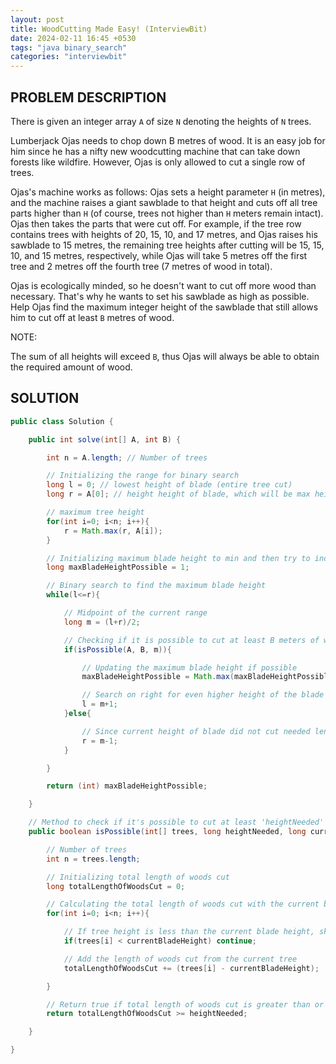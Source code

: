 ```yaml
---
layout: post
title: WoodCutting Made Easy! (InterviewBit)
date: 2024-02-11 16:45 +0530
tags: "java binary_search"
categories: "interviewbit"
---
```


## PROBLEM DESCRIPTION

There is given an integer array `A` of size `N` denoting the heights of `N` trees.

Lumberjack Ojas needs to chop down B metres of wood. It is an easy job for him since he has a nifty new woodcutting machine that can take down forests like wildfire. However, Ojas is only allowed to cut a single row of trees.

Ojas's machine works as follows: Ojas sets a height parameter `H` (in metres), and the machine raises a giant sawblade to that height and cuts off all tree parts higher than `H` (of course, trees not higher than `H` meters remain intact). Ojas then takes the parts that were cut off. For example, if the tree row contains trees with heights of 20, 15, 10, and 17 metres, and Ojas raises his sawblade to 15 metres, the remaining tree heights after cutting will be 15, 15, 10, and 15 metres, respectively, while Ojas will take 5 metres off the first tree and 2 metres off the fourth tree (7 metres of wood in total).

Ojas is ecologically minded, so he doesn't want to cut off more wood than necessary. That's why he wants to set his sawblade as high as possible. Help Ojas find the maximum integer height of the sawblade that still allows him to cut off at least `B` metres of wood.

NOTE:

The sum of all heights will exceed `B`, thus Ojas will always be able to obtain the required amount of wood.

## SOLUTION

```java
public class Solution {

    public int solve(int[] A, int B) {

        int n = A.length; // Number of trees

        // Initializing the range for binary search
        long l = 0; // lowest height of blade (entire tree cut)
        long r = A[0]; // height height of blade, which will be max height of tree

        // maximum tree height
        for(int i=0; i<n; i++){
            r = Math.max(r, A[i]);
        }

        // Initializing maximum blade height to min and then try to increase it using binary search
        long maxBladeHeightPossible = 1;

        // Binary search to find the maximum blade height
        while(l<=r){

            // Midpoint of the current range
            long m = (l+r)/2;

            // Checking if it is possible to cut at least B meters of wood with the current blade height
            if(isPossible(A, B, m)){

                // Updating the maximum blade height if possible
                maxBladeHeightPossible = Math.max(maxBladeHeightPossible, m);

                // Search on right for even higher height of the blade if possible
                l = m+1;
            }else{

                // Since current height of blade did not cut needed length of woods, we need to try keep the height lower
                r = m-1;
            }

        }

        return (int) maxBladeHeightPossible;

    }

    // Method to check if it's possible to cut at least 'heightNeeded' meters of wood with 'currentBladeHeight'
    public boolean isPossible(int[] trees, long heightNeeded, long currentBladeHeight){

        // Number of trees
        int n = trees.length;

        // Initializing total length of woods cut
        long totalLengthOfWoodsCut = 0;

        // Calculating the total length of woods cut with the current blade height
        for(int i=0; i<n; i++){

            // If tree height is less than the current blade height, skip
            if(trees[i] < currentBladeHeight) continue;

            // Add the length of woods cut from the current tree
            totalLengthOfWoodsCut += (trees[i] - currentBladeHeight);

        }

        // Return true if total length of woods cut is greater than or equal to 'heightNeeded'
        return totalLengthOfWoodsCut >= heightNeeded;

    }

}
```
